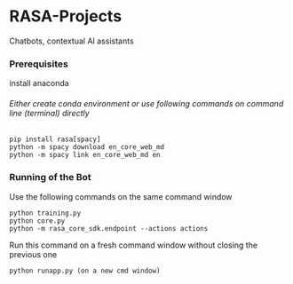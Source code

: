 # RASA-Projects
 Chatbots, contextual AI assistants

### **Prerequisites**
install anaconda 
###### Either create conda environment or use following commands on command line (terminal) directly
```
pip install rasa[spacy]
python -m spacy download en_core_web_md
python -m spacy link en_core_web_md en
```

### **Running of the Bot**
Use the following commands on the same command window
```
python training.py
python core.py
python -m rasa_core_sdk.endpoint --actions actions
```
Run this command on a fresh command window without closing the previous one
```
python runapp.py (on a new cmd window)
```
